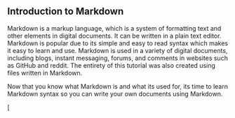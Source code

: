 ## Introduction to Markdown
Markdown is a markup language, which is a system of formatting text and other elements in digital documents. It can be written in a plain text editor. Markdown is popular due to its simple and easy to read syntax which makes it easy to learn and use. Markdown is used in a variety of digital documents, including blogs, instant messaging, forums, and comments in websites such as GitHub and reddit. The entirety of this tutorial was also created using files written in Markdown.

Now that you know what Markdown is and what its used for, its time to learn Markdown syntax so you can write your own documents using Markdown.

[

